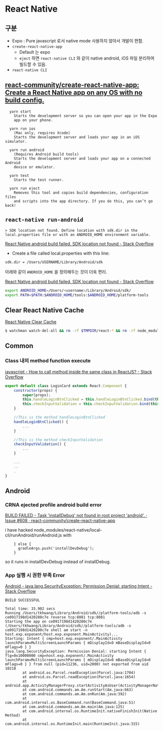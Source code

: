 # React Native

## 구분 

- Expo : Pure javascript 로서 native mode 사용하지 않아서 개발이 편함.
- `create-react-native-app` 
  - Default 는 expo
  - `eject` 하면 `react-native CLI` 와 같이 native android, iOS 파일 분리하여 빌드할 수 있음.
- `react-native CLI`



## [react-community/create-react-native-app: Create a React Native app on any OS with no build config.](https://github.com/react-community/create-react-native-app)

```
  yarn start
    Starts the development server so you can open your app in the Expo
    app on your phone.

  yarn run ios
    (Mac only, requires Xcode)
    Starts the development server and loads your app in an iOS simulator.

  yarn run android
    (Requires Android build tools)
    Starts the development server and loads your app on a connected Android
    device or emulator.

  yarn test
    Starts the test runner.

  yarn run eject
    Removes this tool and copies build dependencies, configuration files
    and scripts into the app directory. If you do this, you can’t go back!
```    

## `react-native run-android`

```
> SDK location not found. Define location with sdk.dir in the local.properties file or with an ANDROID_HOME environment variable.
```

[React Native android build failed. SDK location not found - Stack Overflow](https://stackoverflow.com/questions/32634352/react-native-android-build-failed-sdk-location-not-found)

- Create a file called local.properties with this line:

```
sdk.dir = /Users/USERNAME/Library/Android/sdk
```

아래와 같이 `ANDROID_HOME` 을 정의해두는 것이 더욱 편리.

[React Native android build failed. SDK location not found - Stack Overflow](https://stackoverflow.com/questions/32634352/react-native-android-build-failed-sdk-location-not-found)

```bash
export ANDROID_HOME=/Users/<username>/Library/Android/sdk/
export PATH=$PATH:$ANDROID_HOME/tools:$ANDROID_HOME/platform-tools
```

## Clear React Native Cache

[React Native Clear Cache](https://gist.github.com/jarretmoses/c2e4786fd342b3444f3bc6beff32098d)

```bash
$ watchman watch-del-all && rm -rf $TMPDIR/react-* && rm -rf node_modules/ && npm cache clean && npm install && npm start -- --reset-cache
```

## Common

### Class 내의 method function execute

[javascript - How to call method inside the same class in ReactJS? - Stack Overflow](https://stackoverflow.com/questions/38081154/how-to-call-method-inside-the-same-class-in-reactjs)

```javascript
export default class LoginCard extends React.Component {
    constructor(props) {
        super(props);
        this.handleLoginBtnClicked = this.handleLoginBtnClicked.bind(this);
        this.checkInputValidation = this.checkInputValidation.bind(this);
    }

    //This is the method handleLoginBtnClicked
    handleLoginBtnClicked() {
        ...
    }

    //This is the method checkInputValidation 
    checkInputValidation() {
        ...
    }

    ...
    ..
    .
}
```


## Android


### CRNA ejected profile android build error

[BUILD FAILED - Task 'installDebug' not found in root project 'android'. · Issue #608 · react-community/create-react-native-app](https://github.com/react-community/create-react-native-app/issues/608)

i have hacked node_modules/react-native/local-cli/runAndroid/runAndroid.js with

```
    } else {
      gradleArgs.push('installDevDebug');
    }
```

so it runs in installDevDebug instead of installDebug.


### App 실행 시 권한 부족 Error

[Android - java.lang.SecurityException: Permission Denial: starting Intent - Stack Overflow](https://stackoverflow.com/questions/19829507/android-java-lang-securityexception-permission-denial-starting-intent)

```
BUILD SUCCESSFUL

Total time: 33.902 secs
Running /Users/tkhwang/Library/Android/sdk//platform-tools/adb -s ce0917198d1420280c7e reverse tcp:8081 tcp:8081
Starting the app on ce0917198d1420280c7e (/Users/tkhwang/Library/Android/sdk//platform-tools/adb -s ce0917198d1420280c7e shell am start -n host.exp.exponent/host.exp.exponent.MainActivity)...
Starting: Intent { cmp=host.exp.exponent/.MainActivity launchParam=MultiScreenLaunchParams { mDisplayId=0 mBaseDisplayId=0 mFlags=0 } }
java.lang.SecurityException: Permission Denial: starting Intent { flg=0x10000000 cmp=host.exp.exponent/.MainActivity launchParam=MultiScreenLaunchParams { mDisplayId=0 mBaseDisplayId=0 mFlags=0 } } from null (pid=11236, uid=2000) not exported from uid 10218
        at android.os.Parcel.readException(Parcel.java:1704)
        at android.os.Parcel.readException(Parcel.java:1654)
        at android.app.ActivityManagerProxy.startActivityAsUser(ActivityManagerNative.java:3626)
        at com.android.commands.am.Am.runStart(Am.java:663)
        at com.android.commands.am.Am.onRun(Am.java:392)
        at com.android.internal.os.BaseCommand.run(BaseCommand.java:51)
        at com.android.commands.am.Am.main(Am.java:125)
        at com.android.internal.os.RuntimeInit.nativeFinishInit(Native Method)
        at com.android.internal.os.RuntimeInit.main(RuntimeInit.java:315)
```




